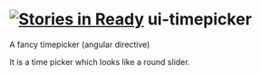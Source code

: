 [![Stories in Ready](https://badge.waffle.io/mirskytech/ui-timepicker.png?label=ready&title=Ready)](https://waffle.io/mirskytech/ui-timepicker)
ui-timepicker
=============

A fancy timepicker (angular directive)

It is a time picker which looks like a round slider. 
